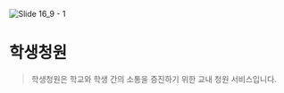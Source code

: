 ![Slide 16_9 - 1](https://github.com/Bamdoliro/stupetition/assets/102217654/bc0658cc-a6b4-4360-9a7d-2703cd2d67a7)
# 학생청원
> 학생청원은 학교와 학생 간의 소통을 증진하기 위한 교내 청원 서비스입니다.
